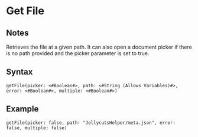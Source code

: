 # Get File

## Notes
Retrieves the file at a given path. It can also open a document picker if there is no path provided and the picker parameter is set to true.

## Syntax

```
getFile(picker: <#Boolean#>, path: <#String (Allows Variables)#>, error: <#Boolean#>, multiple: <#Boolean#>)
```

## Example
```
getFile(picker: false, path: "JellycutsHelper/meta.json", error: false, multiple: false)
```